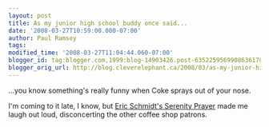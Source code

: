 ```yaml
---
layout: post
title: As my junior high school buddy once said...
date: '2008-03-27T10:59:00.000-07:00'
author: Paul Ramsey
tags: 
modified_time: '2008-03-27T11:04:44.060-07:00'
blogger_id: tag:blogger.com,1999:blog-14903426.post-6352259569908636178
blogger_orig_url: http://blog.cleverelephant.ca/2008/03/as-my-junior-high-school-buddy-once.html
---
```


...you know something's really funny when Coke sprays out of your nose.

I'm coming to it late, I know, but [Eric Schmidt's Serenity Prayer](http://fakesteve.blogspot.com/2007/11/eric-schmidts-serenity-prayer.html) made me laugh out loud, disconcerting the other coffee shop patrons.
